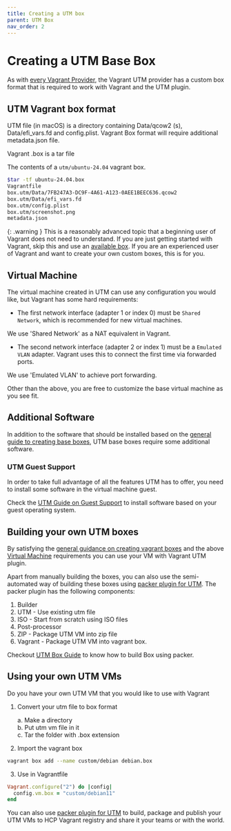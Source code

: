 ```yaml
---
title: Creating a UTM box
parent: UTM Box
nav_order: 2
---
```


# Creating a UTM Base Box

As with [every Vagrant Provider](https://developer.hashicorp.com/vagrant/docs/providers/basic_usage), the Vagrant UTM provider has a custom box format that is required to work with Vagrant and the UTM plugin.

## UTM Vagrant box format

UTM file (in macOS) is a directory containing Data/qcow2 (s), Data/efi_vars.fd and config.plist.
Vagrant Box format will require additional metadata.json file. 

Vagrant .box is a tar file

The contents of a `utm/ubuntu-24.04` vagrant box.
```bash
$tar -tf ubuntu-24.04.box 
Vagrantfile
box.utm/Data/7FB247A3-DC9F-4A61-A123-0AEE1BEEC636.qcow2
box.utm/Data/efi_vars.fd
box.utm/config.plist
box.utm/screenshot.png
metadata.json
```

{: .warning } 
This is a reasonably advanced topic that a beginning user of Vagrant does not need to understand. If you are just getting started with Vagrant, skip this and use an [available box](/utm_box_gallery.md). If you are an experienced user of Vagrant and want to create your own custom boxes, this is for you.

## Virtual Machine

The virtual machine created in UTM can use any configuration you would like, but Vagrant has some hard requirements:

* The first network interface (adapter 1 or index 0) must be `Shared Network`, which is recommended for new virtual machines. 

We use 'Shared Network' as a NAT equivalent in Vagrant.

* The second network interface (adapter 2 or index 1) must be a `Emulated VLAN` adapter. Vagrant uses this to connect the first time via forwarded ports.

We use 'Emulated VLAN' to achieve port forwarding.




Other than the above, you are free to customize the base virtual machine as you see fit.

## Additional Software

In addition to the software that should be installed based on the [general guide to creating base boxes](https://developer.hashicorp.com/vagrant/docs/boxes/base), UTM base boxes require some additional software.

### UTM Guest Support

In order to take full advantage of all the features UTM has to offer, you need to install some software in the virtual machine guest.

Check the [UTM Guide on Guest Support](https://docs.getutm.app/guest-support/guest-support/) to install software based on your guest operating system.

## Building your own UTM boxes

By satisfying the [general guidance on creating vagrant boxes](https://developer.hashicorp.com/vagrant/docs/boxes/base) and the above [Virtual Machine](#virtual-machine) requirements you can use your VM with Vagrant UTM plugin.

Apart from manually building the boxes, you can also use the semi-automated way of building these boxes using [packer plugin for UTM](https://github.com/naveenrajm7/packer-plugin-utm).
The packer plugin has the following components:
1. Builder
  1. UTM - Use existing utm file 
  2. ISO - Start from scratch using ISO files
2. Post-processor
  1. ZIP - Package UTM VM into zip file
  2. Vagrant - Package UTM VM into vagrant box.


Checkout [UTM Box Guide](https://github.com/naveenrajm7/utm-box/blob/main/HowToBuild/DebianUTM.md) to know how to build Box using packer.

## Using your own UTM VMs

Do you have your own UTM VM that you would like to use with Vagrant 

1. Convert your utm file to box format

    a. Make a directory  
    b. Put utm vm file in it  
    c. Tar the folder with .box extension

2. Import the vagrant box 
```bash
vagrant box add --name custom/debian debian.box  
```

3. Use in Vagrantfile
```ruby
Vagrant.configure("2") do |config|
  config.vm.box = "custom/debian11"
end
```

You can also use [packer plugin for UTM](https://github.com/naveenrajm7/packer-plugin-utm) to build, package and publish your UTM VMs to HCP Vagrant registry and share it your teams or with the world.